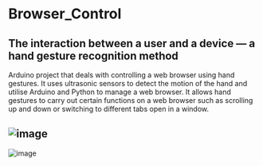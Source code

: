 # Browser_Control
The interaction between a user and a device — a hand gesture recognition method
---
Arduino project that deals with controlling a web browser using hand gestures. It uses ultrasonic sensors to detect the motion
of the hand and utilise Arduino and Python to manage a web browser. It allows hand gestures to carry out certain functions
on a web browser such as scrolling up and down or switching to different tabs open in a window.

![image](https://user-images.githubusercontent.com/44882080/53383114-c1b06d80-3976-11e9-85d5-bf7044f68014.png)
---
![image](https://user-images.githubusercontent.com/44882080/53383156-e3a9f000-3976-11e9-8829-e3a88464d2b1.png)

